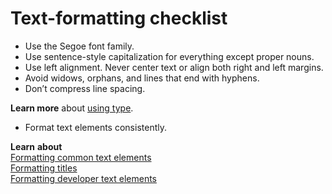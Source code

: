 ﻿# Text-formatting checklist

  - Use the Segoe font family.
  - Use sentence-style capitalization for everything except proper nouns.
  - Use left alignment. Never center text or align both right and left margins.
  - Avoid widows, orphans, and lines that end with hyphens.
  - Don’t compress line spacing.

**Learn more** about [using type](/style-guide/text-formatting/using-type/).

  - Format text elements consistently.

**Learn** **about**  
 [Formatting common text elements](/style-guide/text-formatting/formatting-common-text-elements)  
[Formatting titles](/style-guide/text-formatting/formatting-titles)  
[Formatting developer text elements](/style-guide/developer-content/formatting-developer-text-elements)
